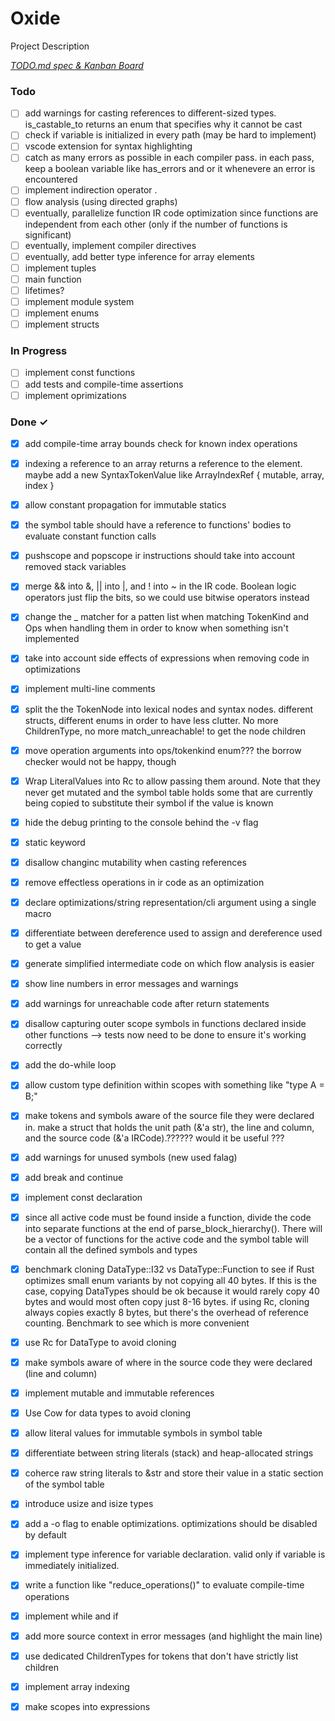 # Oxide

Project Description

<em>[TODO.md spec & Kanban Board](https://bit.ly/3fCwKfM)</em>

### Todo

- [ ] add warnings for casting references to different-sized types. is_castable_to returns an enum that specifies why it cannot be cast  
- [ ] check if variable is initialized in every path (may be hard to implement)  
- [ ] vscode extension for syntax highlighting  
- [ ] catch as many errors as possible in each compiler pass. in each pass, keep a boolean variable like has_errors and or it whenevere an error is encountered  
- [ ] implement indirection operator .  
- [ ] flow analysis (using directed graphs)  
- [ ] eventually, parallelize function IR code optimization since functions are independent from each other (only if the number of functions is significant)  
- [ ] eventually, implement compiler directives  
- [ ] eventually, add better type inference for array elements  
- [ ] implement tuples  
- [ ] main function  
- [ ] lifetimes?  
- [ ] implement module system  
- [ ] implement enums  
- [ ] implement structs  

### In Progress

- [ ] implement const functions  
- [ ] add tests and compile-time assertions  
- [ ] implement oprimizations  

### Done ✓

- [x] add compile-time array bounds check for known index operations  
- [x] indexing a reference to an array returns a reference to the element. maybe add a new SyntaxTokenValue like ArrayIndexRef { mutable, array, index }  
- [x] allow constant propagation for immutable statics  
- [x] the symbol table should have a reference to functions' bodies to evaluate constant function calls  
- [x] pushscope and popscope ir instructions should take into account removed stack variables  
- [x] merge && into &, || into |, and ! into ~ in the IR code. Boolean logic operators just flip the bits, so we could use bitwise operators instead  
- [x] change the _ matcher for a patten list when matching TokenKind and Ops when handling them in order to know when something isn't implemented  
- [x] take into account side effects of expressions when removing code in optimizations  
- [x] implement multi-line comments  
- [x] split the the TokenNode into lexical nodes and syntax nodes. different structs, different enums in order to have less clutter. No more ChildrenType, no more match_unreachable! to get the node children  
- [x] move operation arguments into ops/tokenkind enum??? the borrow checker would not be happy, though  
- [x] Wrap LiteralValues into Rc to allow passing them around. Note that they never get mutated and the symbol table holds some that are currently being copied to substitute their symbol if the value is known  
- [x] hide the debug printing to the console behind the -v flag  
- [x] static keyword  
- [x] disallow changinc mutability when casting references  
- [x] remove effectless operations in ir code as an optimization  
- [x] declare optimizations/string representation/cli argument using a single macro  
- [x] differentiate between dereference used to assign and dereference used to get a value  
- [x] generate simplified intermediate code on which flow analysis is easier  
- [x] show line numbers in error messages and warnings  
- [x] add warnings for unreachable code after return statements  
- [x] disallow capturing outer scope symbols in functions declared inside other functions --> tests now need to be done to ensure it's working correctly  
- [x] add the do-while loop  
- [x] allow custom type definition within scopes with something like "type A = B;"  
- [x] make tokens and symbols aware of the source file they were declared in. make a struct that holds the unit path (&'a str), the line and column, and the source code (&'a IRCode).?????? would it be useful ???  
- [x] add warnings for unused symbols (new used falag)  
- [x] add break and continue  
- [x] implement const declaration  
- [x] since all active code must be found inside a function, divide the code into separate functions at the end of parse_block_hierarchy(). There will be a vector of functions for the active code and the symbol table will contain all the defined symbols and types  
- [x] benchmark cloning DataType::I32 vs DataType::Function to see if Rust optimizes small enum variants by not copying all 40 bytes. If this is the case, copying DataTypes should be ok because it would rarely copy 40 bytes and would most often copy just 8-16 bytes. if using Rc<DataType>, cloning always copies exactly 8 bytes, but there's the overhead of reference counting. Benchmark to see which is more convenient  
- [x] use Rc for DataType to avoid cloning  
- [x] make symbols aware of where in the source code they were declared (line and column)  
- [x] implement mutable and immutable references  
- [x] Use Cow for data types to avoid cloning  
- [x] allow literal values for immutable symbols in symbol table  
- [x] differentiate between string literals (stack) and heap-allocated strings  
- [x] coherce raw string literals to &str and store their value in a static section of the symbol table  
- [x] introduce usize and isize types  
- [x] add a -o flag to enable optimizations. optimizations should be disabled by default  
- [x] implement type inference for variable declaration. valid only if variable is immediately initialized.  
- [x] write a function like "reduce_operations()" to evaluate compile-time operations  
- [x] implement while and if  
- [x] add more source context in error messages (and highlight the main line)  
- [x] use dedicated ChildrenTypes for tokens that don't have strictly list children  
- [x] implement array indexing  
- [x] make scopes into expressions  

